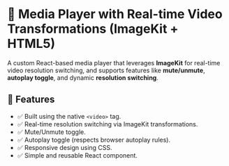 # 🎥 Media Player with Real-time Video Transformations (ImageKit + HTML5)

A custom React-based media player that leverages **ImageKit** for real-time video resolution switching, and supports features like **mute/unmute**, **autoplay toggle**, and dynamic **resolution switching**.

## 🚀 Features

- ✅ Built using the native `<video>` tag.
- ✅ Real-time resolution switching via ImageKit transformations.
- ✅ Mute/Unmute toggle.
- ✅ Autoplay toggle (respects browser autoplay rules).
- ✅ Responsive design using CSS.
- ✅ Simple and reusable React component.


